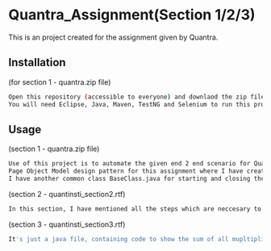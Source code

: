 # Quantra_Assignment(Section 1/2/3)
This is an project created for the assignment given by Quantra. 
  
## Installation 
(for section 1 - quantra.zip file)
```bash
Open this repository (accessible to everyone) and downlaod the zip file. which includes all the files to run this project.
You will need Eclipse, Java, Maven, TestNG and Selenium to run this project.
```

## Usage
(section 1 - quantra.zip file)
```bash
Use of this project is to automate the given end 2 end scenario for Quantinsti website. I have used :-
Page Object Model design pattern for this assignment where I have created separate class for each page and a separate class for test-case.
I have another common class BaseClass.java for starting and closing the browser instance. To manage the dependency and order of execution between the classes I have used testNG. However, due to the time constraint I couldnt able to use testng.xml and all other possible classes which could make this project more efficient ( like creating separate for supporting methods and directly inherit them in pages).
```
(section 2 - quantinsti_section2.rtf)
```bash
In this section, I have mentioned all the steps which are neccesary to create a test plan for the given system and its behavior.
```

(section 3 - quantinsti_section3.rtf)
```bash
It's just a java file, containing code to show the sum of all mupltiplies of 3 & 5 below 1000.
```
